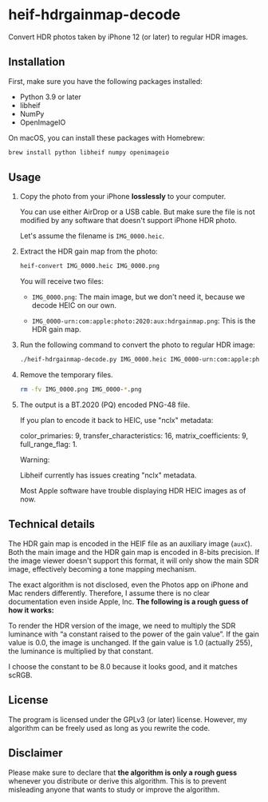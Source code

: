heif-hdrgainmap-decode
======================

Convert HDR photos taken by iPhone 12 (or later) to regular HDR images.

## Installation

First, make sure you have the following packages installed:
- Python 3.9 or later
- libheif
- NumPy
- OpenImageIO

On macOS, you can install these packages with Homebrew:
```bash
brew install python libheif numpy openimageio
```

## Usage

1. Copy the photo from your iPhone **losslessly** to your computer.

   You can use either AirDrop or a USB cable. But make sure the file is not
   modified by any software that doesn't support iPhone HDR photo.

   Let's assume the filename is `IMG_0000.heic`.

2. Extract the HDR gain map from the photo:

   ```bash
   heif-convert IMG_0000.heic IMG_0000.png
   ```

   You will receive two files:

   * `IMG_0000.png`:
     The main image, but we don't need it, because we decode HEIC on our own.

   * `IMG_0000-urn:com:apple:photo:2020:aux:hdrgainmap.png`:
     This is the HDR gain map.

3. Run the following command to convert the photo to regular HDR image:

   ```bash
   ./heif-hdrgainmap-decode.py IMG_0000.heic IMG_0000-urn:com:apple:photo:2020:aux:hdrgainmap.png IMG_0000_HDR.png
   ```

4. Remove the temporary files.

   ```bash
   rm -fv IMG_0000.png IMG_0000-*.png
   ```

5. The output is a BT.2020 (PQ) encoded PNG-48 file.

   If you plan to encode it back to HEIC, use "nclx" metadata:

   color_primaries: 9, transfer_characteristics: 16,
   matrix_coefficients: 9, full_range_flag: 1.

   Warning:

   Libheif currently has issues creating "nclx" metadata.

   Most Apple software have trouble displaying HDR HEIC images as of now.

## Technical details

The HDR gain map is encoded in the HEIF file as an auxiliary image (`auxC`).
Both the main image and the HDR gain map is encoded in 8-bits precision.
If the image viewer doesn't support this format, it will only show the main SDR
image, effectively becoming a tone mapping mechanism.

The exact algorithm is not disclosed, even the Photos app on iPhone and Mac
renders differently. Therefore, I assume there is no clear documentation even
inside Apple, Inc. **The following is a rough guess of how it works:**

To render the HDR version of the image, we need to multiply the SDR luminance
with “a constant raised to the power of the gain value”. If the gain value is
0.0, the image is unchanged. If the gain value is 1.0 (actually 255),
the luminance is multiplied by that constant.

I choose the constant to be 8.0 because it looks good, and it matches scRGB.

## License

The program is licensed under the GPLv3 (or later) license.
However, my algorithm can be freely used as long as you rewrite the code.

## Disclaimer

Please make sure to declare that **the algorithm is only a rough guess**
whenever you distribute or derive this algorithm. This is to prevent misleading
anyone that wants to study or improve the algorithm.
